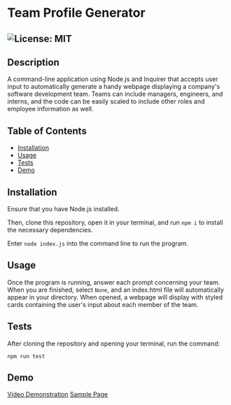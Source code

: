 # Team Profile Generator
  ## ![License: MIT](https://img.shields.io/badge/License-MIT-yellow.svg)

  ## Description

  A command-line application using Node.js and Inquirer that accepts user input to automatically generate a handy webpage displaying a company's software development team. Teams can include managers, engineers, and interns, and the code can be easily scaled to include other roles and employee information as well. 

  ## Table of Contents
  * [Installation](#installation)
  * [Usage](#usage)
  * [Tests](#tests)
  * [Demo](#demo)
 
  
  ## Installation
 Ensure that you have Node.js installed. 

 Then, clone this repository, open it in your terminal, and run ```npm i``` to install the necessary dependencies.  
 
 Enter ```node index.js``` into the command line to run the program.
  
  ## Usage
  Once the program is running, answer each prompt concerning your team. When you are finished, select `None`, and an index.html file will automatically appear in your directory. When opened, a webpage will display with styled cards containing the user's input about each member of the team. 
  


  ## Tests
  After cloning the repository and opening your terminal, run the command:
  ```
  npm run test
  ```

## Demo

[Video Demonstration](https://watch.screencastify.com/v/xIzBKvIpzxaRJBhS0mQ5)
[Sample Page](https://github.com/endlessashley/team-profile/blob/3de38f0cd6e5a14ae1ecef4a5ccd0570bd90e616/images/Screen%20Shot%202021-10-14%20at%2011.53.14%20AM.png)


  
 

